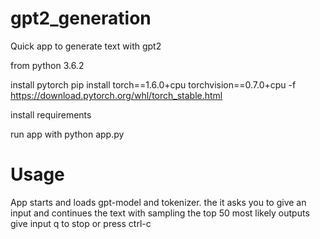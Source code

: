 # gpt2_generation
Quick app to generate text with gpt2

from python 3.6.2

install pytorch 
  pip install torch==1.6.0+cpu torchvision==0.7.0+cpu -f https://download.pytorch.org/whl/torch_stable.html

install requirements

run app with python app.py

# Usage

App starts and loads gpt-model and tokenizer.
the it asks you to give an input and continues the text with sampling the top 50 most likely outputs
give input q to stop or press ctrl-c
